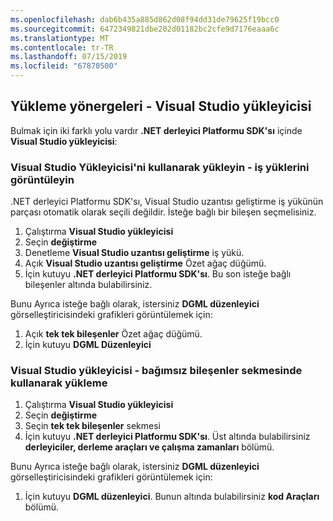 ```yaml
---
ms.openlocfilehash: dab6b435a885d862d08f94dd31de79625f19bcc0
ms.sourcegitcommit: 6472349821dbe202d01182bc2cfe9d7176eaaa6c
ms.translationtype: MT
ms.contentlocale: tr-TR
ms.lasthandoff: 07/15/2019
ms.locfileid: "67870500"
---
```

## <a name="installation-instructions---visual-studio-installer"></a>Yükleme yönergeleri - Visual Studio yükleyicisi

Bulmak için iki farklı yolu vardır **.NET derleyici Platformu SDK'sı** içinde **Visual Studio yükleyicisi**:

### <a name="install-using-the-visual-studio-installer---workloads-view"></a>Visual Studio Yükleyicisi'ni kullanarak yükleyin - iş yüklerini görüntüleyin

.NET derleyici Platformu SDK'sı, Visual Studio uzantısı geliştirme iş yükünün parçası otomatik olarak seçili değildir. İsteğe bağlı bir bileşen seçmelisiniz.

1. Çalıştırma **Visual Studio yükleyicisi** 
1. Seçin **değiştirme** 
1. Denetleme **Visual Studio uzantısı geliştirme** iş yükü.
1. Açık **Visual Studio uzantısı geliştirme** Özet ağaç düğümü.
1. İçin kutuyu **.NET derleyici Platformu SDK'sı**. Bu son isteğe bağlı bileşenler altında bulabilirsiniz.

Bunu Ayrıca isteğe bağlı olarak, istersiniz **DGML düzenleyici** görselleştiricisindeki grafikleri görüntülemek için:

1. Açık **tek tek bileşenler** Özet ağaç düğümü.
1. İçin kutuyu **DGML Düzenleyici**

### <a name="install-using-the-visual-studio-installer---individual-components-tab"></a>Visual Studio yükleyicisi - bağımsız bileşenler sekmesinde kullanarak yükleme

1. Çalıştırma **Visual Studio yükleyicisi** 
1. Seçin **değiştirme** 
1. Seçin **tek tek bileşenler** sekmesi 
1. İçin kutuyu **.NET derleyici Platformu SDK'sı**. Üst altında bulabilirsiniz **derleyiciler, derleme araçları ve çalışma zamanları** bölümü.

Bunu Ayrıca isteğe bağlı olarak, istersiniz **DGML düzenleyici** görselleştiricisindeki grafikleri görüntülemek için:

1. İçin kutuyu **DGML düzenleyici**. Bunun altında bulabilirsiniz **kod Araçları** bölümü.
